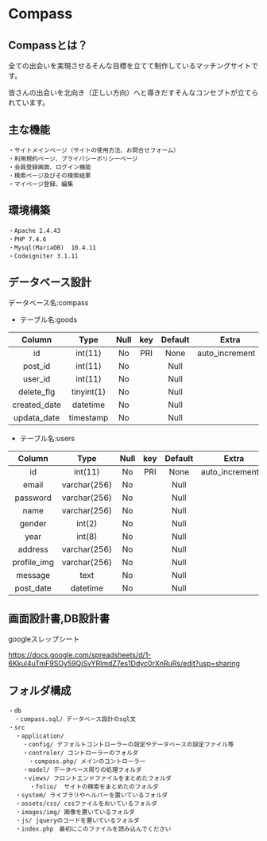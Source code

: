 # Compass

## Compassとは？

全ての出会いを実現させるそんな目標を立てて制作しているマッチングサイトです。

皆さんの出会いを北向き（正しい方向）へと導きだすそんなコンセプトが立てられています。

## 主な機能
```
・サイトメインページ（サイトの使用方法、お問合せフォーム）
・利用規約ページ、プライバシーポリシーページ
・会員登録画面、ログイン機能
・検索ページ及びその検索結果
・マイページ登録、編集
```

## 環境構築
```
・Apache 2.4.43
・PHP 7.4.6
・Mysql(MariaDB)  10.4.11 
・Codeigniter 3.1.11
```

## データベース設計

データベース名:compass


- テーブル名:goods

|    Column    | Type        | Null  | key | Default |　Extra       |
| :----------: | :---------: | :---: |:---:|  :---:  |    :---:     |   
| id           | int(11)     | No    | PRI | None    |auto_increment|
| post_id      | int(11)     | No    |     | Null    |              |
| user_id      | int(11)     | No    |     | Null    |              |
| delete_flg   | tinyint(1)  | No    |     | Null    |              |
| created_date | datetime    | No    |     | Null    |              |
| updata_date  | timestamp   | No    |     | Null    |              |


- テーブル名:users

|    Column    | Type        | Null  | key | Default |　Extra       |
| :----------: | :---------: | :---: |:---:|  :---:  |    :---:     |   
| id           | int(11)     | No    | PRI | None    |auto_increment|
| email        | varchar(256)| No    |     | Null    |              |
| password     | varchar(256)| No    |     | Null    |              |
| name         | varchar(256)| No    |     | Null    |              |
| gender       | int(2)      | No    |     | Null    |              |
| year         | int(8)      | No    |     | Null    |              |
| address      | varchar(256)| No    |     | Null    |              |
| profile_img  | varchar(256)| No    |     | Null    |              | 
| message      | text        | No    |     | Null    |              |
| post_date    | datetime    | No    |     | Null    |              |


## 画面設計書,DB設計書

googleスレップシート


https://docs.google.com/spreadsheets/d/1-6Kkul4uTmF9SOy59QjSvYRlmdZ7es1Ddyc0rXnRuRs/edit?usp=sharing

## フォルダ構成
```
・db
　・compass.sql/ データベース設計のsql文
・src
  ・application/  
    ・config/ デフォルトコントローラーの設定やデータベースの設定ファイル等  
    ・controler/ コントローラーのフォルダ
    　・compass.php/ メインのコントローラー
    ・model/ データベース周りの処理フォルダ  
    ・views/ フロントエンドファイルをまとめたフォルダ
      ・folio/  サイトの検索をまとめたのフォルダ
  ・system/ ライブラリやヘルパーを置いているフォルダ  
  ・assets/css/ cssファイルをおいているフォルダ  
  ・images/img/ 画像を置いているフォルダ
  ・js/ jqueryのコードを置いているフォルダ　
  ・index.php　最初にこのファイルを読み込んでください  
```
